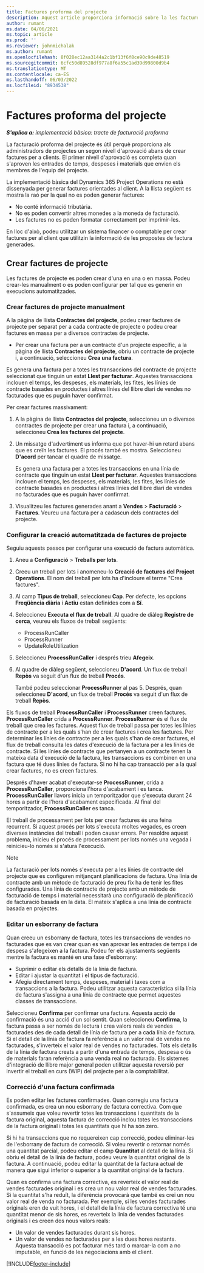 ```yaml
---
title: Factures proforma del projecte
description: Aquest article proporciona informació sobre la les factures proforma del projecte a Project Operations.
author: rumant
ms.date: 04/06/2021
ms.topic: article
ms.prod: ''
ms.reviewer: johnmichalak
ms.author: rumant
ms.openlocfilehash: 8f028ec12aa3144a2c1bf13f6f8ce90c9de48519
ms.sourcegitcommit: 6cfc50d89528df977a8f6a55c1ad39d99800d9b4
ms.translationtype: MT
ms.contentlocale: ca-ES
ms.lasthandoff: 06/03/2022
ms.locfileid: "8934538"
---
```

# <a name="proforma-project-invoices"></a>Factures proforma del projecte

_**S'aplica a:** implementació bàsica: tracte de facturació proforma_

La facturació proforma del projecte és útil perquè proporciona als administradors de projectes un segon nivell d'aprovació abans de crear factures per a clients. El primer nivell d'aprovació es completa quan s'aproven les entrades de temps, despeses i materials que envien els membres de l'equip del projecte.

La implementació bàsica del Dynamics 365 Project Operations no està dissenyada per generar factures orientades al client. A la llista següent es mostra la raó per la qual no es poden generar factures:

- No conté informació tributària.
- No es poden convertir altres monedes a la moneda de facturació.
- Les factures no es poden formatar correctament per imprimir-les.

En lloc d'això, podeu utilitzar un sistema financer o comptable per crear factures per al client que utilitzin la informació de les propostes de factura generades.

## <a name="creating-project-invoices"></a>Crear factures de projecte

Les factures de projecte es poden crear d'una en una o en massa. Podeu crear-les manualment o es poden configurar per tal que es generin en execucions automatitzades.

### <a name="manually-create-project-invoices"></a>Crear factures de projecte manualment 

A la pàgina de llista **Contractes del projecte**, podeu crear factures de projecte per separat per a cada contracte de projecte o podeu crear factures en massa per a diversos contractes de projecte.

   - Per crear una factura per a un contracte d'un projecte específic, a la pàgina de llista **Contractes del projecte**, obriu un contracte de projecte i, a continuació, seleccioneu **Crea una factura**.

   Es genera una factura per a totes les transaccions del contracte de projecte seleccionat que tinguin un estat **Llest per facturar**. Aquestes transaccions inclouen el temps, les despeses, els materials, les fites, les línies de contracte basades en productes i altres línies del llibre diari de vendes no facturades que es puguin haver confirmat.

Per crear factures massivament:

1. A la pàgina de llista **Contractes del projecte**, seleccioneu un o diversos contractes de projecte per crear una factura i, a continuació, seleccioneu **Crea les factures del projecte**.
2. Un missatge d'advertiment us informa que pot haver-hi un retard abans que es creïn les factures. El procés també es mostra. Seleccioneu **D'acord** per tancar el quadre de missatge.

   Es genera una factura per a totes les transaccions en una línia de contracte que tinguin un estat **Llest per facturar**. Aquestes transaccions inclouen el temps, les despeses, els materials, les fites, les línies de contracte basades en productes i altres línies del llibre diari de vendes no facturades que es puguin haver confirmat.

3. Visualitzeu les factures generades anant a **Vendes** \> **Facturació** \> **Factures**. Veureu una factura per a cadascun dels contractes del projecte.

### <a name="set-up-automated-creation-of-project-invoices"></a>Configurar la creació automatitzada de factures de projecte 

Seguiu aquests passos per configurar una execució de factura automàtica.

1. Aneu a **Configuració** \> **Treballs per lots**.
2. Creeu un treball per lots i anomeneu-lo **Creació de factures del Project Operations**. El nom del treball per lots ha d'incloure el terme "Crea factures".
3. Al camp **Tipus de treball**, seleccioneu **Cap**. Per defecte, les opcions **Freqüència diària** i **Actiu** estan definides com a **Sí**.
4. Seleccioneu **Executa el flux de treball**. Al quadre de diàleg **Registre de cerca**, veureu els fluxos de treball següents:

    - ProcessRunCaller
    - ProcessRunner
    - UpdateRoleUtilization

5. Seleccioneu **ProcessRunCaller** i després trieu **Afegeix**.
6. Al quadre de diàleg següent, seleccioneu **D'acord**. Un flux de treball **Repòs** va seguit d'un flux de treball **Procés**.

    També podeu seleccionar **ProcessRunner** al pas 5. Després, quan seleccioneu **D'acord**, un flux de treball **Procés** va seguit d'un flux de treball **Repòs**.

Els fluxos de treball **ProcessRunCaller** i **ProcessRunner** creen factures. **ProcessRunCaller** crida a **ProcessRunner**. **ProcessRunner** és el flux de treball que crea les factures. Aquest flux de treball passa per totes les línies de contracte per a les quals s'han de crear factures i crea les factures. Per determinar les línies de contracte per a les quals s'han de crear factures, el flux de treball consulta les dates d'execució de la factura per a les línies de contracte. Si les línies de contracte que pertanyen a un contracte tenen la mateixa data d'execució de la factura, les transaccions es combinen en una factura que té dues línies de factura. Si no hi ha cap transacció per a la qual crear factures, no es creen factures.

Després d'haver acabat d'executar-se **ProcessRunner**, crida a **ProcessRunCaller**, proporciona l'hora d'acabament i es tanca. **ProcessRunCaller** llavors inicia un temporitzador que s'executa durant 24 hores a partir de l'hora d'acabament especificada. Al final del temporitzador, **ProcessRunCaller** es tanca.

El treball de processament per lots per crear factures és una feina recurrent. Si aquest procés per lots s'executa moltes vegades, es creen diverses instàncies del treball i poden causar errors. Per resoldre aquest problema, inicieu el procés de processament per lots només una vegada i reinicieu-lo només si s'atura l'execució.

> [!NOTE]
> La facturació per lots només s'executa per a les línies de contracte del projecte que es configuren mitjançant planificacions de factura. Una línia de contracte amb un mètode de facturació de preu fix ha de tenir les fites configurades. Una línia de contracte de projecte amb un mètode de facturació de temps i material necessitarà una configuració de planificació de facturació basada en la data. El mateix s'aplica a una línia de contracte basada en projectes.      
 
### <a name="edit-a-draft-invoice"></a>Editar un esborrany de factura

Quan creeu un esborrany de factura, totes les transaccions de vendes no facturades que es van crear quan es van aprovar les entrades de temps i de despesa s'afegeixen a la factura. Podeu fer els ajustaments següents mentre la factura es manté en una fase d'esborrany:

- Suprimir o editar els detalls de la línia de factura.
- Editar i ajustar la quantitat i el tipus de facturació.
- Afegiu directament temps, despeses, material i taxes com a transaccions a la factura. Podeu utilitzar aquesta característica si la línia de factura s'assigna a una línia de contracte que permet aquestes classes de transaccions.

Seleccioneu **Confirma** per confirmar una factura. Aquesta acció de confirmació és una acció d'un sol sentit. Quan seleccioneu **Confirma**, la factura passa a ser només de lectura i crea valors reals de vendes facturades des de cada detall de línia de factura per a cada línia de factura. Si el detall de la línia de factura fa referència a un valor real de vendes no facturades, s'inverteix el valor real de vendes no facturades. Tots els detalls de la línia de factura creats a partir d'una entrada de temps, despesa o ús de materials faran referència a una venda real no facturada. Els sistemes d'integració de llibre major general poden utilitzar aquesta reversió per invertir el treball en curs (WIP) del projecte per a la comptabilitat.

### <a name="correct-a-confirmed-invoice"></a>Correcció d'una factura confirmada

Es poden editar les factures confirmades. Quan corregiu una factura confirmada, es crea un nou esborrany de factura correctiva. Com que s'assumeix que voleu revertir totes les transaccions i quantitats de la factura original, aquesta factura de correcció inclou totes les transaccions de la factura original i totes les quantitats que hi ha són zero.

Si hi ha transaccions que no requereixen cap correcció, podeu eliminar-les de l'esborrany de factura de correcció. Si voleu revertir o retornar només una quantitat parcial, podeu editar el camp **Quantitat** al detall de la línia. Si obriu el detall de la línia de factura, podeu veure la quantitat original de la factura. A continuació, podeu editar la quantitat de la factura actual de manera que sigui inferior o superior a la quantitat original de la factura.

Quan es confirma una factura correctiva, es reverteix el valor real de vendes facturades original i es crea un nou valor real de vendes facturades. Si la quantitat s'ha reduït, la diferència provocarà que també es creï un nou valor real de venda no facturada. Per exemple, si les vendes facturades originals eren de vuit hores, i el detall de la línia de factura correctiva té una quantitat menor de sis hores, es reverteix la línia de vendes facturades originals i es creen dos nous valors reals:

- Un valor de vendes facturades durant sis hores.
- Un valor de vendes no facturades per a les dues hores restants. Aquesta transacció es pot facturar més tard o marcar-la com a no imputable, en funció de les negociacions amb el client.



[!INCLUDE[footer-include](../../includes/footer-banner.md)]
